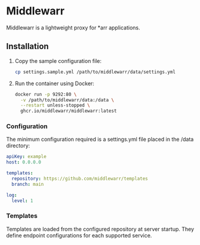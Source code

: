 # Middlewarr

Middlewarr is a lightweight proxy for \*arr applications.

## Installation

1. Copy the sample configuration file:

   ```bash
   cp settings.sample.yml /path/to/middlewarr/data/settings.yml
   ```

2. Run the container using Docker:

   ```bash
   docker run -p 9292:80 \
     -v /path/to/middlewarr/data:/data \
     --restart unless-stopped \
     ghcr.io/middlewarr/middlewarr:latest
   ```

### Configuration

The minimum configuration required is a settings.yml file placed in the /data directory:

```yaml
apiKey: example
host: 0.0.0.0

templates:
  repository: https://github.com/middlewarr/templates
  branch: main

log:
  level: 1
```

### Templates

Templates are loaded from the configured repository at server startup.
They define endpoint configurations for each supported service.

